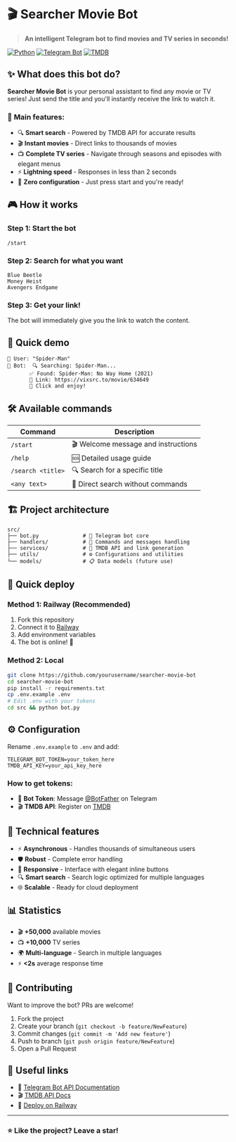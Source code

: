 # 🎬 Searcher Movie Bot

> **An intelligent Telegram bot to find movies and TV series in seconds!**

[![Python](https://img.shields.io/badge/Python-3.11+-blue.svg)](https://python.org)
[![Telegram Bot](https://img.shields.io/badge/Telegram-Bot-blue.svg)](https://telegram.org)
[![TMDB](https://img.shields.io/badge/API-TMDB-green.svg)](https://themoviedb.org)

## ✨ **What does this bot do?**

**Searcher Movie Bot** is your personal assistant to find any movie or TV series! Just send the title and you'll instantly receive the link to watch it.

### 🚀 **Main features:**

- 🔍 **Smart search** - Powered by TMDB API for accurate results
- 🎬 **Instant movies** - Direct links to thousands of movies
- 📺 **Complete TV series** - Navigate through seasons and episodes with elegant menus
- ⚡ **Lightning speed** - Responses in less than 2 seconds
- 🎯 **Zero configuration** - Just press start and you're ready!

## 🎮 **How it works**

### **Step 1:** Start the bot
```
/start
```

### **Step 2:** Search for what you want
```
Blue Beetle
Money Heist
Avengers Endgame
```

### **Step 3:** Get your link!
The bot will immediately give you the link to watch the content.

## 🎯 **Quick demo**

```
👤 User: "Spider-Man"
🤖 Bot:  🔍 Searching: Spider-Man...
       ✅ Found: Spider-Man: No Way Home (2021)
       🔗 Link: https://vixsrc.to/movie/634649
       🍿 Click and enjoy!
```

## 🛠️ **Available commands**

| Command | Description |
|---------|-------------|
| `/start` | 🎬 Welcome message and instructions |
| `/help` | 🆘 Detailed usage guide |
| `/search <title>` | 🔍 Search for a specific title |
| `<any text>` | 🎯 Direct search without commands |

## 🏗️ **Project architecture**

```
src/
├── bot.py              # 🤖 Telegram bot core
├── handlers/           # 📨 Commands and messages handling
├── services/           # 🔌 TMDB API and link generation
├── utils/              # ⚙️ Configurations and utilities
└── models/             # 📋 Data models (future use)
```

## 🚀 **Quick deploy**

### **Method 1: Railway (Recommended)**
1. Fork this repository
2. Connect it to [Railway](https://railway.app)
3. Add environment variables
4. The bot is online! 🎉

### **Method 2: Local**
```bash
git clone https://github.com/yourusername/searcher-movie-bot
cd searcher-movie-bot
pip install -r requirements.txt
cp .env.example .env
# Edit .env with your tokens
cd src && python bot.py
```

## ⚙️ **Configuration**

Rename `.env.example` to `.env` and add:

```env
TELEGRAM_BOT_TOKEN=your_token_here
TMDB_API_KEY=your_api_key_here
```

### **How to get tokens:**
- 🤖 **Bot Token**: Message [@BotFather](https://t.me/botfather) on Telegram
- 🎬 **TMDB API**: Register on [TMDB](https://www.themoviedb.org/settings/api)

## 🎨 **Technical features**

- ⚡ **Asynchronous** - Handles thousands of simultaneous users
- 🛡️ **Robust** - Complete error handling
- 📱 **Responsive** - Interface with elegant inline buttons
- 🔍 **Smart search** - Search logic optimized for multiple languages
- 🌐 **Scalable** - Ready for cloud deployment

## 📊 **Statistics**

- 🎬 **+50,000** available movies
- 📺 **+10,000** TV series
- 🌍 **Multi-language** - Search in multiple languages
- ⚡ **<2s** average response time

## 🤝 **Contributing**

Want to improve the bot? PRs are welcome!

1. Fork the project
2. Create your branch (`git checkout -b feature/NewFeature`)
3. Commit changes (`git commit -m 'Add new feature'`)
4. Push to branch (`git push origin feature/NewFeature`)
5. Open a Pull Request

## 🔗 **Useful links**

- 📖 [Telegram Bot API Documentation](https://core.telegram.org/bots/api)
- 🎬 [TMDB API Docs](https://developers.themoviedb.org/3)
- 🚀 [Deploy on Railway](https://railway.app)

---

### ⭐ **Like the project? Leave a star!**
